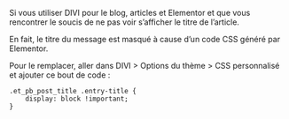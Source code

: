 Si vous utiliser DIVI pour le blog, articles et Elementor et que vous rencontrer le soucis de ne pas voir s’afficher le titre de l’article.

En fait, le titre du message est masqué à cause d’un code CSS généré par Elementor.

Pour le remplacer, aller dans DIVI > Options du thème > CSS personnalisé et ajouter ce bout de code :

```
.et_pb_post_title .entry-title {
	display: block !important;
}
```
